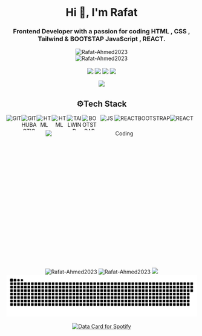 <div align="center">
<h1>Hi 👋, I'm Rafat</h1>
<h3>Frontend Developer with a passion for coding HTML , CSS , Tailwind & BOOTSTAP JavaScript , REACT.</h3>
<img src="https://komarev.com/ghpvc/?username=Rafat-Ahmed2023&label=Profile%20views&color=0e75b6&style=flat" alt="Rafat-Ahmed2023" /><br>
<img src="https://github-profile-trophy.vercel.app/?username=Rafat-Ahmed2023&theme=gruvbox" alt="Rafat-Ahmed2023" /><br><br>
<a href="https://discord.com/users/974590170005389354" target="_blank"><img src="https://img.shields.io/badge/Discord-5865F2?style=for-the-badge&logo=discord&logoColor=white" target="_blank"></a>
<a href="https://www.facebook.com/profile.php?id=100054616691154&mibextid=ZbWKwL" target="_blank"><img src="https://img.shields.io/badge/Facebook-1877F2?style=for-the-badge&logo=facebook&logoColor=white" target="_blank"></a>
<a href="https://github.com/Rafat-Ahmed2023" target="_blank"><img src="https://img.shields.io/badge/GitHub-100000?style=for-the-badge&logo=github&logoColor=white" target="_blank"></a>
<a href="https://www.instagram.com/biskate_ykyk/"><img src="https://img.shields.io/badge/Instagram-E4405F?style=for-the-badge&logo=instagram&logoColor=white" target="_blank"></a>

<img src="https://user-images.githubusercontent.com/73097560/115834477-dbab4500-a447-11eb-908a-139a6edaec5c.gif"><h2>⚙Tech Stack</h3>
<img align="left" src="https://cdn.jsdelivr.net/gh/devicons/devicon/icons/git/git-original.svg" alt="GIT" width="40" height="40"/><img align="left" src="https://cdn.jsdelivr.net/gh/devicons/devicon@latest/icons/githubactions/githubactions-plain.svg" alt="GITHUBACTIONS" width="40" height="40"/>


<img align="left" src="https://cdn.jsdelivr.net/gh/devicons/devicon/icons/html5/html5-original.svg" alt="HTML" width="40" height="40"/>  <img align="left" src="https://cdn.jsdelivr.net/gh/devicons/devicon/icons/css3/css3-original.svg" alt="HTML" width="40" height="40"/>


<img align="left" src="https://cdn.jsdelivr.net/gh/devicons/devicon@latest/icons/tailwindcss/tailwindcss-original.svg" alt="TAILWIND" width="40" height="40"/>   <img align="left" src="https://cdn.jsdelivr.net/gh/devicons/devicon@latest/icons/bootstrap/bootstrap-original-wordmark.svg" alt="BOOTSTRAP" width="40" height="40"/>


          
<img  src="https://cdn.jsdelivr.net/gh/devicons/devicon/icons/javascript/javascript-original.svg" alt="JS" width="40" height="40"/> 
<img  src="https://cdn.jsdelivr.net/gh/devicons/devicon@latest/icons/reactbootstrap/reactbootstrap-original.svg" alt="REACTBOOTSTRAP" width="40" height="40" /><img src="https://cdn.jsdelivr.net/gh/devicons/devicon/icons/react/react-original-wordmark.svg" alt="REACT" width="40" height="40"/><img align="right" alt="Coding" width="400" src="https://i.pinimg.com/originals/e1/a7/81/e1a781c2cfc49e4f02cc72293e853b05.gif">


<br><br><br><br><br><br><br><br><br><br><br><br><br><br><br><br><br><br><br><br>


###
###
###

<img height="180em" src="https://github-readme-stats.vercel.app/api?username=Rafat-Ahmed2023&show_icons=true&locale=en&theme=gruvbox&hide_border=true" alt="Rafat-Ahmed2023" />
<img height="180em" src="https://github-readme-streak-stats.herokuapp.com/?user=Rafat-Ahmed2023&theme=gruvbox&hide_border=true" alt="Rafat-Ahmed2023" />
<img src="https://github-readme-activity-graph.vercel.app/graph?username=Rafat-Ahmed2023&theme=gruvbox"/>



<picture>
  <source media="(prefers-color-scheme: dark)" srcset="https://raw.githubusercontent.com/Rafat-Ahmed2023/Rafat-Ahmed2023/output/github-contribution-grid-snake-dark.svg" />
  <source media="(prefers-color-scheme: light)" srcset="https://raw.githubusercontent.com/Rafat-Ahmed2023/Rafat-Ahmed2023/output/github-contribution-grid-snake.svg" />
  <img alt="github-snake" src="https://raw.githubusercontent.com/Rafat-Ahmed2023/Rafat-Ahmed2023/output/github-contribution-grid-snake-dark.svg" />
</picture>

<a href="https://open.spotify.com/user/31ghhotkvnf764nyoydxr52pwlem?si=bcb2ab0904ee4bd4"><img src="https://data-card-for-spotify.herokuapp.com/api/card?user_id=31ghhotkvnf764nyoydxr52pwlem" alt="Data Card for Spotify"></a>
</div>

